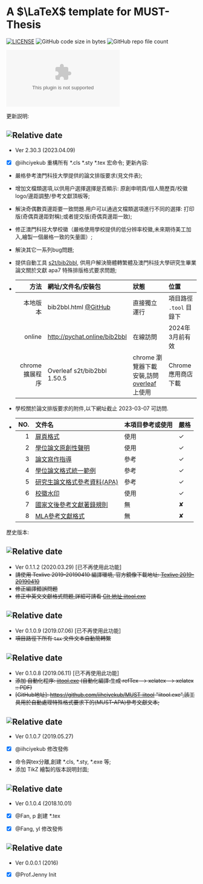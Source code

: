 

#  A $\LaTeX$ template for MUST-Thesis
[![LICENSE](https://img.shields.io/badge/license-LaTeX%20Project%20Public%20License%20either%20version%201.3-blue.svg? )](http://www.latex-project.org/lppl.txt)
![GitHub code size in bytes](https://img.shields.io/github/languages/code-size/iihciyekub/MUST-Thesis?color=%23ff22&logo=github)
![GitHub repo file count](https://img.shields.io/github/directory-file-count/iihciyekub/MUST-Thesis?color=%239035&logo=github)

![Chromium HSTS preload](https://img.shields.io/hsts/preload/github.com?label=overleaf%20project%20%28online%20share%29%20&logo=overleaf)

更新説明:
## ![Relative date](https://img.shields.io/date/1680969600?color=%23ff33&label=version%202.30.3&logo=github)
- Ver 2.30.3 (2023.04.09)
- [x] @iihciyekub 重構所有 *.cls *.sty *.tex 宏命令;
更新內容:
- 嚴格參考澳門科技大學提供的論文排版要求(見文件表);
- 增加文檔類選項,以供用户選擇選擇是否顯示: 原創申明頁/個人簡歷頁/校徽logo/邊距調整/參考文獻頂板等;
- 解決奇偶數頁邊距要一致問題.用户可以通過文檔類選項進行不同的選擇: 打印版(奇偶頁邊距對稱);或者提交版(奇偶頁邊距一致);
- 修正澳門科技大學校徽（嚴格使用學校提供的低分辨率校徽,未來期待美工加入,繪製一個嚴格一致的矢量圖）;
- 解決其它一系列bug問題;
- 提供自動工具 [s2t/bib2bbl](https://github.com/iihciyekub/must-thesis-tools/blob/master/bib2bbl.html), 供用户解決簡體轉繁體及澳門科技大學研究生畢業論文關於文獻 apa7 特殊排版格式要求問題;
- |            方法 | 網址/文件名/安裝包                                           | 狀態                                                         | 位置                    |
  | --------------: | :----------------------------------------------------------- | :----------------------------------------------------------- | :---------------------- |
  |        本地版本 | bib2bbl.html [@GitHub](https://github.com/iihciyekub/must-thesis-tools/blob/master/bib2bbl.html) | 直接獨立運行                                                 | 項目路徑 `.tool` 目錄下 |
  |          online | http://pychat.online/bib2bbl                                 | 在線訪問                                                     | 2024年3月前有效         |
  | chrome 擴展程序 | Overleaf s2t/bib2bbl  1.50.5                                 | chrome 瀏覽器下載安裝,訪問 [overleaf ](https://www.overleaf.com/read/mjzpcxztzqzv)上使用 | Chrome 應用商店下載     |





- 學校關於論文排版要求的附件,以下網址截止 2023-03-07 可訪問.
- |  NO. | 文件名                                                       | 本項目參考或使用 | 嚴格      |
  | ---: | :----------------------------------------------------------- | ---------------- | ---- |
  |    1 | [扉頁格式](https://www.must.edu.mo/images/GSO/files/sgsdocument/GS004.pdf) | 使用             | ✓    |
  |    2 | [學位論文原創性聲明](https://www.must.edu.mo/images/GSO/files/S023學位論文原創性聲明BI.pdf) | 使用             | ✓    |
  |    3 | [論文寫作指導](https://www.must.edu.mo/images/GSO/files/sgsdocument/GS002.pdf) | 參考             | ✓    |
  |    4 | [學位論文格式統一範例](https://www.must.edu.mo/images/GSO/files/sgsdocument/GS001.pdf) | 參考             | ✓    |
  |    5 | [研究生論文格式參考資料(APA)](http://www.must.edu.mo/images/SGS/files/APA_7th_0710.pdf) | 參考             | ✓    |
  |    6 | [校徽水印](https://lib.must.edu.mo/sites/default/files/must-logo.jpg) | 使用             | ✓    |
  |    7 | [國家文後參考文獻著錄規則](http://www.must.edu.mo/images/SGS/files/GBT7714_2015.pdf) | 無               | ✘    |
  |    8 | [MLA參考文獻格式](https://www.must.edu.mo/images/SGS/files/MLA參考文獻格式.pdf) | 無               | ✘    |



歷史版本:
## ![Relative date](https://img.shields.io/date/1585411200?color=%23ff33&label=version%200.1.1.2&logo=github)
- Ver 0.1.1.2 (2020.03.29) [已不再使用此功能]
- ~~請使用 Texlive 2019-20190410 編譯環境, 官方鏡像下載地址: [Texlive 2019-20190410](https://mirror.bjtu.edu.cn/CTAN/systems/texlive/Images/)~~
- ~~修正編譯錯誤問題~~
- ~~修正中英文文獻格式問題,詳細可請看  [GIt 地址 iitool.exe](https://github.com/iihciyekub/MUST-iitool)~~

## ![Relative date](https://img.shields.io/date/1562342400?color=%23ff33&label=version%200.1.0.9&logo=github)
- Ver 0.1.0.9 (2019.07.06) [已不再使用此功能]
- ~~項目路徑下所有 `tex` 文件文本自動簡轉繁~~

## ![Relative date](https://img.shields.io/date/1560182400?color=%23ff33&label=version%200.1.0.8&logo=github)
- Ver 0.1.0.8 (2019.06.11) [已不再使用此功能]
- ~~添加 自動化程序: [iitool.exe](https://github.com/iihciyekub/MUST-iitool) (自動化編譯:生成 refTex --> xelatex --> xelatex :: PDF)~~
- ~~[GitHub地址]: https://github.com/iihciyekub/MUST-iitool	"iitool.exe",該工具用於自動處理特殊格式要求下的(MUST-APA)參考文獻文本;~~

## ![Relative date](https://img.shields.io/date/1558886400?color=%23ff33&label=version%200.1.0.7&logo=github)
- Ver 0.1.0.7 (2019.05.27)
- [x] @iihciyekub 修改發佈
- 命令與tex分離,創建 *.cls, *.sty, *.exe 等;
- 添加 TikZ 繪製的版本説明封面;

## ![Relative date](https://img.shields.io/date/1538323200?color=%23ff33&label=version%200.1.0.4&logo=github)
- Ver 0.1.0.4 (2018.10.01)
- [x] @Fan, p 創建 *.tex 
- [x] @Fang, yl 修改發佈


## ![Relative date](https://img.shields.io/date/1472659200?color=%23ff33&label=version%200.0.0.1&logo=github)
- Ver 0.0.0.1 (2016)
- [x] @Prof.Jenny Init

